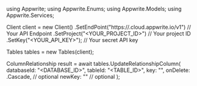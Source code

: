 using Appwrite;
using Appwrite.Enums;
using Appwrite.Models;
using Appwrite.Services;

Client client = new Client()
    .SetEndPoint("https://<REGION>.cloud.appwrite.io/v1") // Your API Endpoint
    .SetProject("<YOUR_PROJECT_ID>") // Your project ID
    .SetKey("<YOUR_API_KEY>"); // Your secret API key

Tables tables = new Tables(client);

ColumnRelationship result = await tables.UpdateRelationshipColumn(
    databaseId: "<DATABASE_ID>",
    tableId: "<TABLE_ID>",
    key: "",
    onDelete: .Cascade, // optional
    newKey: "" // optional
);
